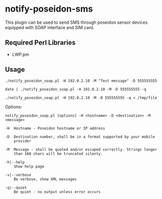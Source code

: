 notify-poseidon-sms
===================
 
This plugin can be used to send SMS through poseidon sensor
devices equipped with SOAP interface and SIM card.

## Required Perl Libraries 

* LWP.pm

## Usage

    ./notify_poseidon_soap.pl -H 192.0.2.10 -M "Test message" -D 555555555

    date | ./notify_poseidon_soap.pl -H 192.0.2.10 -M -D 555555555 -q

    ./notify_poseidon_soap.pl -H 192.0.2.10 -M -D 555555555 -q < /tmp/file

Options:

    notify_poseidon_soap.pl [options] -H <hostname> -D <destination> -M
    <message>

    -H  Hostname - Poseidon hostname or IP address

    -D  Destination number, shall be in a format supported by your mobile
        provider

    -M  Message - shall be quoted and/or escaped correctly. Strings longer
        than 160 chars will be truncated silenty.

    -h|--help
        Show help page

    -v|--verbose
        Be verbose, show XML messages

    -q|--quiet
        Be quiet - no output unless error occurs
